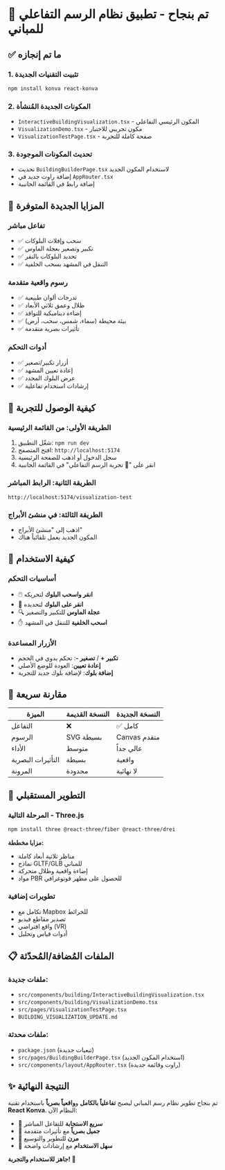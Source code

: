 # 🎉 تم بنجاح - تطبيق نظام الرسم التفاعلي للمباني

## ✅ ما تم إنجازه

### 1. **تثبيت التقنيات الجديدة**
```bash
npm install konva react-konva
```

### 2. **المكونات الجديدة المُنشأة**
- `InteractiveBuildingVisualization.tsx` - المكون الرئيسي التفاعلي
- `VisualizationDemo.tsx` - مكون تجريبي للاختبار
- `VisualizationTestPage.tsx` - صفحة كاملة للتجربة

### 3. **تحديث المكونات الموجودة**
- تحديث `BuildingBuilderPage.tsx` لاستخدام المكون الجديد
- إضافة راوت جديد في `AppRouter.tsx`
- إضافة رابط في القائمة الجانبية

## 🎯 المزايا الجديدة المتوفرة

### **تفاعل مباشر**
- ✅ سحب وإفلات البلوكات
- ✅ تكبير وتصغير بعجلة الماوس
- ✅ تحديد البلوكات بالنقر
- ✅ التنقل في المشهد بسحب الخلفية

### **رسوم واقعية متقدمة**
- ✅ تدرجات ألوان طبيعية
- ✅ ظلال وعمق ثلاثي الأبعاد
- ✅ إضاءة ديناميكية للنوافذ
- ✅ بيئة محيطة (سماء، شمس، سحب، أرض)
- ✅ تأثيرات بصرية متقدمة

### **أدوات التحكم**
- ✅ أزرار تكبير/تصغير
- ✅ إعادة تعيين المشهد
- ✅ عرض البلوك المحدد
- ✅ إرشادات استخدام تفاعلية

## 🔗 كيفية الوصول للتجربة

### **الطريقة الأولى: من القائمة الرئيسية**
1. شغّل التطبيق: `npm run dev`
2. افتح المتصفح: `http://localhost:5174`
3. سجل الدخول أو اذهب للصفحة الرئيسية
4. انقر على "🎯 تجربة الرسم التفاعلي" في القائمة الجانبية

### **الطريقة الثانية: الرابط المباشر**
```
http://localhost:5174/visualization-test
```

### **الطريقة الثالثة: في منشئ الأبراج**
- اذهب إلى "منشئ الأبراج" 
- المكون الجديد يعمل تلقائياً هناك

## 📱 كيفية الاستخدام

### **أساسيات التحكم**
- 🖱️ **انقر واسحب البلوك** لتحريكه
- 🎯 **انقر على البلوك** لتحديده
- 🔍 **عجلة الماوس** للتكبير والتصغير
- ✋ **اسحب الخلفية** للتنقل في المشهد

### **الأزرار المساعدة**
- **تكبير +** / **تصغير -**: تحكم يدوي في الحجم
- **إعادة تعيين**: العودة للوضع الأصلي
- **إضافة بلوك**: لإضافة بلوك جديد للتجربة

## 🎨 مقارنة سريعة

| الميزة | النسخة القديمة | النسخة الجديدة |
|-------|-------------|--------------|
| التفاعل | ❌ | ✅ كامل |
| الرسوم | SVG بسيطة | Canvas متقدم |
| الأداء | متوسط | عالي جداً |
| التأثيرات البصرية | بسيطة | واقعية |
| المرونة | محدودة | لا نهائية |

## 🚀 التطوير المستقبلي

### **المرحلة التالية - Three.js**
```bash
npm install three @react-three/fiber @react-three/drei
```

**مزايا مخططة:**
- مناظر ثلاثية أبعاد كاملة
- نماذج GLTF/GLB للمباني
- إضاءة واقعية وظلال متحركة
- مواد PBR للحصول على مظهر فوتوغرافي

### **تطويرات إضافية**
- تكامل مع Mapbox للخرائط
- تصدير مقاطع فيديو
- واقع افتراضي (VR)
- أدوات قياس وتحليل

## 📋 الملفات المُضافة/المُحدّثة

### **ملفات جديدة:**
- `src/components/building/InteractiveBuildingVisualization.tsx`
- `src/components/building/VisualizationDemo.tsx`  
- `src/pages/VisualizationTestPage.tsx`
- `BUILDING_VISUALIZATION_UPDATE.md`

### **ملفات محدثة:**
- `package.json` (تبعيات جديدة)
- `src/pages/BuildingBuilderPage.tsx` (استخدام المكون الجديد)
- `src/components/layout/AppRouter.tsx` (راوت وقائمة جديدة)

## ✨ النتيجة النهائية

تم بنجاح تطوير نظام رسم المباني ليصبح **تفاعلياً بالكامل** و**واقعياً بصرياً** باستخدام تقنية **React Konva**. النظام الآن:

- 🎯 **سريع الاستجابة** للتفاعل المباشر
- 🎨 **جميل بصرياً** مع تأثيرات متقدمة  
- 🔧 **مرن** للتطوير والتوسيع
- 📱 **سهل الاستخدام** مع إرشادات واضحة

**جاهز للاستخدام والتجربة! 🚀**